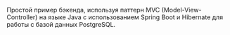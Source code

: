 Простой пример бэкенда, используя паттерн MVC (Model-View-Controller) на языке Java с использованием Spring Boot и Hibernate для работы с базой данных PostgreSQL.
